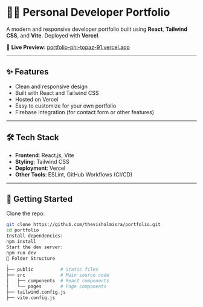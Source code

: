 # 🧑‍💻 Personal Developer Portfolio

A modern and responsive developer portfolio built using **React**, **Tailwind CSS**, and **Vite**. Deployed with **Vercel**.

🔗 **Live Preview**: [portfolio-phi-topaz-91.vercel.app](https://portfolio-phi-topaz-91.vercel.app)

---

## ✨ Features

- Clean and responsive design
- Built with React and Tailwind CSS
- Hosted on Vercel
- Easy to customize for your own portfolio
- Firebase integration (for contact form or other features)

---

## 🛠️ Tech Stack

- **Frontend**: React.js, Vite
- **Styling**: Tailwind CSS
- **Deployment**: Vercel
- **Other Tools**: ESLint, GitHub Workflows (CI/CD)

---

## 🚀 Getting Started

Clone the repo:

```bash
git clone https://github.com/thevishalmisra/portfolio.git
cd portfolio
Install dependencies:
npm install
Start the dev server:
npm run dev
📁 Folder Structure
.
├── public          # Static files
├── src             # Main source code
│   ├── components  # React components
│   └── pages       # Page components
├── tailwind.config.js
├── vite.config.js





